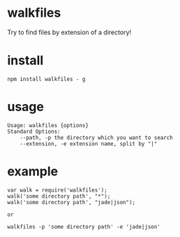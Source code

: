 # walkfiles

Try to find files by extension of a directory!

# install
	npm install walkfiles - g

# usage
	Usage: walkfiles {options}
	Standard Options:
		--path, -p the directory which you want to search
		--extension, -e extension name, split by "|"

# example
	var walk = require('walkfiles');
	walk('some directory path', "*");
	walk('some directory path', "jade|json");

	or

	walkfiles -p 'some directory path' -e 'jade|json'
